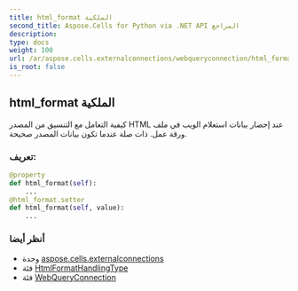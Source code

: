 ```yaml
---
title: html_format الملكية
second_title: Aspose.Cells for Python via .NET API المراجع
description:
type: docs
weight: 100
url: /ar/aspose.cells.externalconnections/webqueryconnection/html_format/
is_root: false
---
```

##  html_format الملكية

كيفية التعامل مع التنسيق من المصدر HTML عند إحضار بيانات استعلام الويب في ملف
ورقة عمل. ذات صلة عندما تكون بيانات المصدر صحيحة.
###  تعريف:
```python
@property
def html_format(self):
    ...
@html_format.setter
def html_format(self, value):
    ...
```

###  أنظر أيضا
* وحدة [aspose.cells.externalconnections](../../)
* فئة [HtmlFormatHandlingType](/cells/python-net/ar/aspose.cells.externalconnections/htmlformathandlingtype)
* فئة [WebQueryConnection](/cells/python-net/ar/aspose.cells.externalconnections/webqueryconnection)

